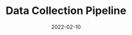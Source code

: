 ---
layout: page
title: Data Collection Pipeline
description: Scrape the web, from the cloud!
highlights:
img:
redirect: https://github.com/SK1Y101/Data_Collection_Pipeline
category: fun
date: "2022-02-10"
endDate: "2022-03-15"
---